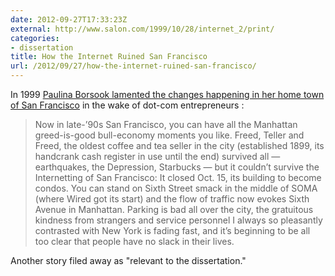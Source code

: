 ```yaml
---
date: 2012-09-27T17:33:23Z
external: http://www.salon.com/1999/10/28/internet_2/print/
categories:
- dissertation
title: How the Internet Ruined San Francisco
url: /2012/09/27/how-the-internet-ruined-san-francisco/
---
```


In 1999 [Paulina Borsook lamented the changes happening in her home town of San Francisco](http://www.salon.com/1999/10/28/internet_2/print/) in the wake of dot-com entrepreneurs :

> Now in late-’90s San Francisco, you can have all the Manhattan greed-is-good bull-economy moments you like. Freed, Teller and Freed, the oldest coffee and tea seller in the city (established 1899, its handcrank cash register in use until the end) survived all — earthquakes, the Depression, Starbucks — but it couldn’t survive the Internetting of San Francisco: It closed Oct. 15, its building to become condos. You can stand on Sixth Street smack in the middle of SOMA (where Wired got its start) and the flow of traffic now evokes Sixth Avenue in Manhattan. Parking is bad all over the city, the gratuitous kindness from strangers and service personnel I always so pleasantly contrasted with New York is fading fast, and it’s beginning to be all too clear that people have no slack in their lives.

Another story filed away as "relevant to the dissertation."
